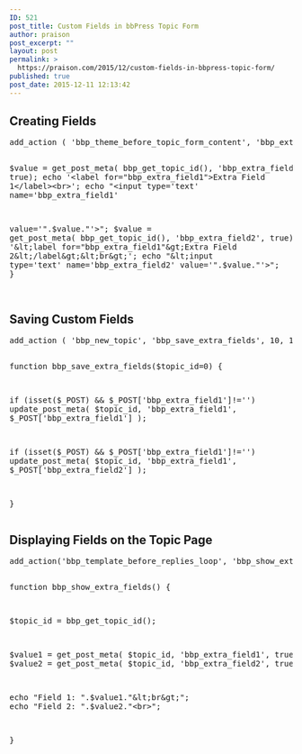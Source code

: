 ```yaml
---
ID: 521
post_title: Custom Fields in bbPress Topic Form
author: praison
post_excerpt: ""
layout: post
permalink: >
  https://praison.com/2015/12/custom-fields-in-bbpress-topic-form/
published: true
post_date: 2015-12-11 12:13:42
---
```

<h2>Creating Fields</h2>
<pre>add_action ( 'bbp_theme_before_topic_form_content', 'bbp_extra_fields'); function bbp_extra_fields() { 

$value = get_post_meta( bbp_get_topic_id(), 'bbp_extra_field1', true); echo '&lt;label for="bbp_extra_field1"&gt;Extra Field 1&lt;/label&gt;&lt;br&gt;'; echo "&lt;input type='text' name='bbp_extra_field1' 

value='".$value."'&gt;"; $value = get_post_meta( bbp_get_topic_id(), 'bbp_extra_field2', true); echo '&lt;label for="bbp_extra_field1"&gt;Extra Field 2&lt;/label&gt;&lt;br&gt;'; echo "&lt;input type='text' name='bbp_extra_field2' value='".$value."'&gt;"; }

</pre>
<h2>Saving Custom Fields</h2>
<pre>add_action ( 'bbp_new_topic', 'bbp_save_extra_fields', 10, 1 ); add_action ( 'bbp_edit_topic', 'bbp_save_extra_fields', 10, 1 );

function bbp_save_extra_fields($topic_id=0) {

if (isset($_POST) &amp;&amp; $_POST['bbp_extra_field1']!='') update_post_meta( $topic_id, 'bbp_extra_field1', $_POST['bbp_extra_field1'] );

if (isset($_POST) &amp;&amp; $_POST['bbp_extra_field1']!='') update_post_meta( $topic_id, 'bbp_extra_field1', $_POST['bbp_extra_field2'] );

}</pre>
<h2>Displaying Fields on the Topic Page</h2>
<pre>add_action('bbp_template_before_replies_loop', 'bbp_show_extra_fields');

function bbp_show_extra_fields() {

$topic_id = bbp_get_topic_id();

$value1 = get_post_meta( $topic_id, 'bbp_extra_field1', true); 
$value2 = get_post_meta( $topic_id, 'bbp_extra_field2', true);

echo "Field 1: ".$value1."&lt;br&gt;"; 
echo "Field 2: ".$value2."&lt;br&gt;";

}</pre>